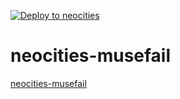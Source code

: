 [![Deploy to neocities](https://github.com/Jiarong-Zhang/neocities-musefail/actions/workflows/ci.yml/badge.svg)](https://github.com/Jiarong-Zhang/neocities-musefail/actions/workflows/ci.yml)

# neocities-musefail

<a href="https://musefail.neocities.org">neocities-musefail</a>
